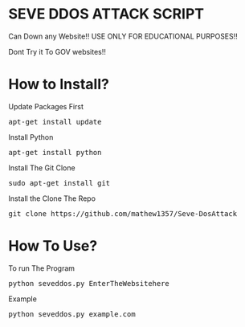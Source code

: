 # SEVE DDOS ATTACK SCRIPT
Can Down any Website!!
USE ONLY FOR EDUCATIONAL PURPOSES!!

Dont Try it To GOV websites!!

# How to Install?
Update Packages First
<pre>apt-get install update</pre>

Install Python
<pre>apt-get install python</pre>

Install The Git Clone
<pre>sudo apt-get install git</pre>

Install the Clone The Repo
<pre>git clone https://github.com/mathew1357/Seve-DosAttack</pre>

# How To Use?
To run The Program
<pre>python seveddos.py EnterTheWebsitehere</pre>

Example
<pre>python seveddos.py example.com</pre>
